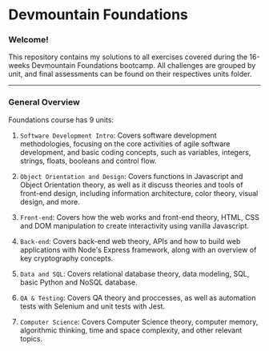 # Devmountain Foundations
### Welcome!
This repository contains my solutions to all exercises covered during the 16-weeks Devmountain Foundations bootcamp.
All challenges are grouped by unit, and final assessments can be found on their respectives units folder.

---

### General Overview
Foundations course has 9 units:

1. `Software Development Intro`: Covers software development methodologies, focusing on the core activities of agile software development, and basic coding concepts, such as variables, integers, strings, floats, booleans and control flow.

2. `Object Orientation and Design`: Covers functions in Javascript and Object Orientation theory, as well as it discuss theories and tools of front-end design, including information architecture, color theory, visual design, and more.

3. `Front-end`: Covers how the web works and front-end theory, HTML, CSS and DOM manipulation to create interactivity using vanilla Javascript.

4. `Back-end`: Covers back-end web theory, APIs and how to build web applications with Node's Express framework, along with an overview of key cryptography concepts.

5. `Data and SQL`: Covers relational database theory, data modeling, SQL, basic Python and NoSQL database.

6. `QA & Testing`: Covers QA theory and proccesses, as well as automation tests with Selenium and unit tests with Jest.

7. `Computer Science`: Covers Computer Science theory, computer memory, algorithmic thinking, time and space complexity, and other relevant topics.
